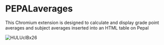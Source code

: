 # PEPALaverages
This Chromium extension is designed to calculate and display grade point averages and subject averages inserted into an HTML table on Pepal


![HULUclBx26](https://github.com/Waddenn/PEPALaverages/assets/115143365/04ab5688-4847-47c3-96c3-2423da70de8b)
